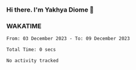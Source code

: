 ### Hi there. I'm Yakhya Diome 👋

### WAKATIME
<!--START_SECTION:waka-->

```txt
From: 03 December 2023 - To: 09 December 2023

Total Time: 0 secs

No activity tracked
```

<!--END_SECTION:waka-->
